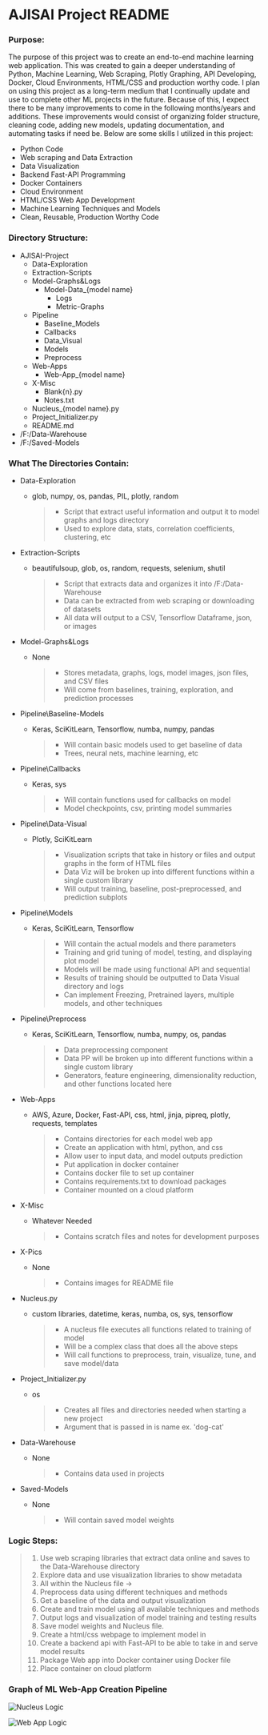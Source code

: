 # AJISAI Project README

### Purpose:

The purpose of this project was to create an end-to-end machine learning web application. This was created to gain a
deeper understanding of Python, Machine Learning, Web Scraping, Plotly Graphing, API Developing, Docker, Cloud
Environments, HTML/CSS and production worthy code. I plan on using this project as a long-term medium that I continually
update and use to complete other ML projects in the future. Because of this, I expect there to be many improvements to
come in the following months/years and additions. These improvements would consist of organizing folder structure,
cleaning code, adding new models, updating documentation, and automating tasks if need be. Below are some skills I
utilized in this project:

- Python Code
- Web scraping and Data Extraction
- Data Visualization
- Backend Fast-API Programming
- Docker Containers
- Cloud Environment
- HTML/CSS Web App Development
- Machine Learning Techniques and Models
- Clean, Reusable, Production Worthy Code

### Directory Structure:

- AJISAI-Project
    + Data-Exploration
    + Extraction-Scripts
    + Model-Graphs&Logs
        + Model-Data_{model name}
            + Logs
            + Metric-Graphs
    + Pipeline
        + Baseline_Models
        + Callbacks
        + Data_Visual
        + Models
        + Preprocess
    + Web-Apps
        + Web-App_{model name}
    + X-Misc
        + Blank{n}.py
        + Notes.txt
    + Nucleus_{model name}.py
    + Project_Initializer.py
    + README.md
- /F:/Data-Warehouse
- /F:/Saved-Models

### What The Directories Contain:

- Data-Exploration
    + glob, numpy, os, pandas, PIL, plotly, random
      > - Script that extract useful information and output it to model graphs and logs directory
      > - Used to explore data, stats, correlation coefficients, clustering, etc

- Extraction-Scripts
    + beautifulsoup, glob, os, random, requests, selenium, shutil
      > - Script that extracts data and organizes it into /F:/Data-Warehouse
      > - Data can be extracted from web scraping or downloading of datasets
      > - All data will output to a CSV, Tensorflow Dataframe, json, or images

- Model-Graphs&Logs
    + None
      > - Stores metadata, graphs, logs, model images, json files, and CSV files
      > - Will come from baselines, training, exploration, and prediction processes

- Pipeline\Baseline-Models
    + Keras, SciKitLearn, Tensorflow, numba, numpy, pandas
      > - Will contain basic models used to get baseline of data
      > - Trees, neural nets, machine learning, etc

- Pipeline\Callbacks
    + Keras, sys
      > - Will contain functions used for callbacks on model
      > - Model checkpoints, csv, printing model summaries

- Pipeline\Data-Visual
    + Plotly, SciKitLearn
      > - Visualization scripts that take in history or files and output graphs in the form of HTML files
      > - Data Viz will be broken up into different functions within a single custom library
      > - Will output training, baseline, post-preprocessed, and prediction subplots

- Pipeline\Models
    + Keras, SciKitLearn, Tensorflow
      > - Will contain the actual models and there parameters
      > - Training and grid tuning of model, testing, and displaying plot model
      > - Models will be made using functional API and sequential
      > - Results of training should be outputted to Data Visual directory and logs
      > - Can implement Freezing, Pretrained layers, multiple models, and other techniques

- Pipeline\Preprocess
    + Keras, SciKitLearn, Tensorflow, numba, numpy, os, pandas
      > - Data preprocessing component
      > - Data PP will be broken up into different functions within a single custom library
      > - Generators, feature engineering, dimensionality reduction, and other functions located here

- Web-Apps
    + AWS, Azure, Docker, Fast-API, css, html, jinja, pipreq, plotly, requests, templates
      > - Contains directories for each model web app
      > - Create an application with html, python, and css
      > - Allow user to input data, and model outputs prediction
      > - Put application in docker container
      > - Contains docker file to set up container
      > - Contains requirements.txt to download packages
      > - Container mounted on a cloud platform

- X-Misc
    + Whatever Needed
      > - Contains scratch files and notes for development purposes

- X-Pics
    + None
      > - Contains images for README file

- Nucleus.py
    + custom libraries, datetime, keras, numba, os, sys, tensorflow
      > - A nucleus file executes all functions related to training of model
      > - Will be a complex class that does all the above steps
      > - Will call functions to preprocess, train, visualize, tune, and save model/data

- Project_Initializer.py
    + os
      > - Creates all files and directories needed when starting a new project
      > - Argument that is passed in is name ex. 'dog-cat'

- Data-Warehouse
    + None
      > - Contains data used in projects

- Saved-Models
    + None
      > - Will contain saved model weights

### Logic Steps:

> 1. Use web scraping libraries that extract data online and saves to the Data-Warehouse directory
> 2. Explore data and use visualization libraries to show metadata
> 3. All within the Nucleus file ->
> 4. Preprocess data using different techniques and methods
> 5. Get a baseline of the data and output visualization
> 6. Create and train model using all available techniques and methods
> 7. Output logs and visualization of model training and testing results
> 8. Save model weights and Nucleus file.
> 9. Create a html/css webpage to implement model in
> 10. Create a backend api with Fast-API to be able to take in and serve model results
> 11. Package Web app into Docker container using Docker file
> 12. Place container on cloud platform

### Graph of ML Web-App Creation Pipeline

![Nucleus Logic](X-Pics/Nucleus.png)

![Web App Logic](X-Pics/WebApp.png)
